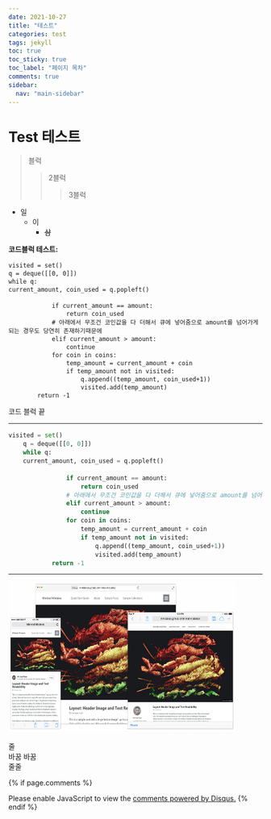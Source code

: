 ```yaml
---
date: 2021-10-27
title: "테스트"
categories: test
tags: jekyll
toc: true
toc_sticky: true
toc_label: "페이지 목차"
comments: true
sidebar:
  nav: "main-sidebar"
---
```


# Test 테스트

> 블럭
>
> > 2블럭
> >
> > > 3블럭

- 일
  - 이
    - ~~삼~~

**코드블럭 테스트:**

    visited = set()
    q = deque([[0, 0]])
    while q:
    current_amount, coin_used = q.popleft()

                if current_amount == amount:
                    return coin_used
                # 아래에서 무조건 코인값을 다 더해서 큐에 넣어줌으로 amount를 넘어가게 되는 경우도 당연히 존재하기때문에
                elif current_amount > amount:
                    continue
                for coin in coins:
                    temp_amount = current_amount + coin
                    if temp_amount not in visited:
                        q.append((temp_amount, coin_used+1))
                        visited.add(temp_amount)
            return -1

코드 블럭 끝

---

```python
visited = set()
    q = deque([[0, 0]])
    while q:
    current_amount, coin_used = q.popleft()

                if current_amount == amount:
                    return coin_used
                # 아래에서 무조건 코인값을 다 더해서 큐에 넣어줌으로 amount를 넘어가게 되는 경우도 당연히 존재하기때문에
                elif current_amount > amount:
                    continue
                for coin in coins:
                    temp_amount = current_amount + coin
                    if temp_amount not in visited:
                        q.append((temp_amount, coin_used+1))
                        visited.add(temp_amount)
            return -1
```

---

<img src="/screenshot.png" width="450px" height="300px" title="px(픽셀) 크기 설정" alt="page"><br/>

줄  
바꿈 바꿈  
줄줄

{% if page.comments %}

<div id="disqus_thread"></div>
<script>
    /**
    *  RECOMMENDED CONFIGURATION VARIABLES: EDIT AND UNCOMMENT THE SECTION BELOW TO INSERT DYNAMIC VALUES FROM YOUR PLATFORM OR CMS.
    *  LEARN WHY DEFINING THESE VARIABLES IS IMPORTANT: https://disqus.com/admin/universalcode/#configuration-variables    */
    var disqus_config = function () {
        this.page.url = "{{ page.url | absolute_url }};";  // Replace PAGE_URL with your page's canonical URL variable
        this.page.identifier = "{{ page.id }}";; // Replace PAGE_IDENTIFIER with your page's unique identifier variable
    };
    (function() { // DON'T EDIT BELOW THIS LINE
        var d = document, s = d.createElement('script');
        s.src = 'https://lecocococo-blog.disqus.com/embed.js';
        s.setAttribute('data-timestamp', +new Date());
        (d.head || d.body).appendChild(s);
    })();

</script>
<noscript>Please enable JavaScript to view the <a href="https://disqus.com/?ref_noscript">comments powered by Disqus.</a></noscript>
{% endif %}
